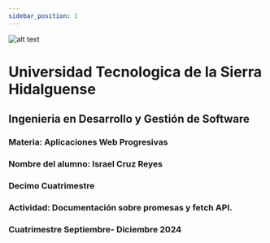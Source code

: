 ```yaml
---
sidebar_position: 1
---
```

![alt text](image.png)

#  Universidad Tecnologica de la Sierra Hidalguense
## Ingenieria en Desarrollo y Gestión de Software



### **Materia:** Aplicaciones Web Progresivas
### **Nombre del alumno:** Israel Cruz Reyes
### Decimo Cuatrimestre

### Actividad: Documentación sobre promesas y fetch API.


### **Cuatrimestre Septiembre- Diciembre 2024**